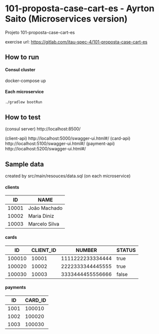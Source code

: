 # 101-proposta-case-cart-es -  Ayrton Saito (Microservices version)
Projeto 101-proposta-case-cart-es

exercise url: https://gitlab.com/itau-spec-4/101-proposta-case-cart-es

## How to run

#### Consul cluster
docker-compose up

#### Each microservice

```bash
./gradlew bootRun
```

## How to test
(consul server) http://localhost:8500/


(client-api) http://localhost:5000/swagger-ui.html#/ 
(card-api) http://localhost:5100/swagger-ui.html#/
(payment-api) http://localhost:5200/swagger-ui.html#/

## Sample data
created by src/main/resouces/data.sql (on each microservice)

#### clients
| ID | NAME |
| ------ | ------ |
| 10001 | João Machado |
| 10002 | Maria Diniz |
| 10003 | Marcelo Silva |

#### cards
| ID | CLIENT_ID | NUMBER | STATUS |
| ------ | ------ | ------ | ------ | 
| 100010 | 10001 | 1111222233334444 | true |
| 100020 | 10002 | 2222333344445555 | true |
| 100030 | 10003 | 3333444455556666 | false |

#### payments
| ID | CARD_ID |
| ------ | ------ |
| 1001 | 100010 |
| 1002 | 100020 |
| 1003 | 100030 |

